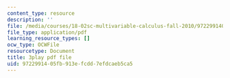 ```yaml
---
content_type: resource
description: ''
file: /media/courses/18-02sc-multivariable-calculus-fall-2010/9722991405fb913efcdd7efdcaeb5ca5_grns_GNYWe4.pdf
file_type: application/pdf
learning_resource_types: []
ocw_type: OCWFile
resourcetype: Document
title: 3play pdf file
uid: 97229914-05fb-913e-fcdd-7efdcaeb5ca5
---
```


